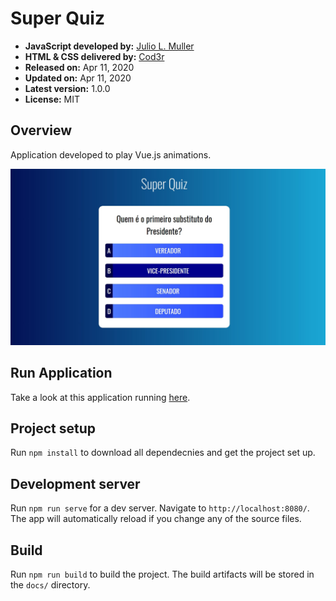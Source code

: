 
# Super Quiz

- **JavaScript developed by:** [Julio L. Muller](https://github.com/juliolmuller)
- **HTML & CSS delivered by:** [Cod3r](https://www.cod3r.com.br/)
- **Released on:** Apr 11, 2020
- **Updated on:** Apr 11, 2020
- **Latest version:** 1.0.0
- **License:** MIT

## Overview

Application developed to play Vue.js animations.

![Application Overview](./app-overview.jpg)

## Run Application

Take a look at this application running [here](https://juliolmuller.github.io/super-quiz/).

## Project setup

Run `npm install` to download all dependecnies and get the project set up.

## Development server

Run `npm run serve` for a dev server. Navigate to `http://localhost:8080/`. The app will automatically reload if you change any of the source files.

## Build

Run `npm run build` to build the project. The build artifacts will be stored in the `docs/` directory.
